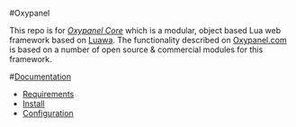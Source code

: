 #Oxypanel

This repo is for [_Oxypanel Core_](http://oxypanel.org) which is a modular, object based Lua web framework based on [Luawa](http://luawa.com). The functionality described on [Oxypanel.com](http://oxypanel.com) is based on a number of open source & commercial modules for this framework.

#[Documentation](http://doc.oxypanel.com)

+ [Requirements](http://doc.oxypanel.com/Requirements)
+ [Install](http://doc.oxypanel.com/Install)
+ [Configuration](http://doc.oxypanel.com/Configuration)